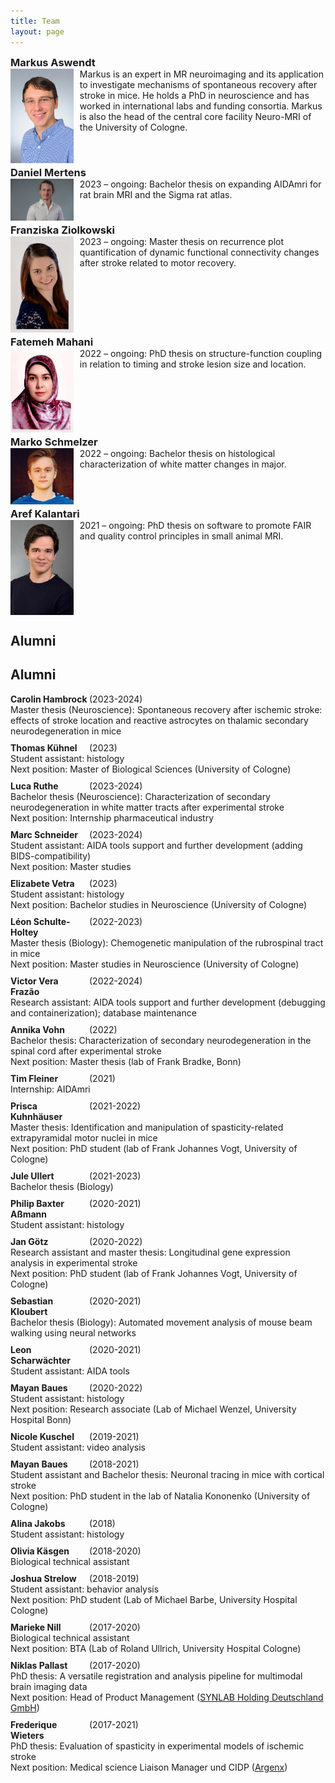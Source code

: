 ```yaml
---
title: Team
layout: page
---
```

<style>
    h3{
        margin-bottom: 0;
        margin-top: 0;
    }
    .clearfix::after{
        content: ""; 
        clear: both; 
        display: table;
    }
    .team-member {
        margin-bottom: 5px;
    }
    .team-member img {
        margin-right: 10px;
    }
    .alumni-entry {
        margin-bottom: 10px;
    }
    .alumni-entry b {
        display: inline-block;
        width: 25%;
        vertical-align: top;
    }
</style>

### Markus Aswendt
<div class="clearfix team-member">
    <img src="img/aswendt_markus_MFK_5702_corrected_small.JPG"
         alt="Testimage"
         style="width: 20%; height: auto; float: left;" />
    Markus is an expert in MR neuroimaging and its application to investigate mechanisms of spontaneous recovery after stroke in mice. He holds a PhD in neuroscience and has worked in international labs and funding consortia. Markus is also the head of the central core facility Neuro-MRI of the University of Cologne.
</div>

### Daniel Mertens
<div class="clearfix team-member">
    <img src="img/Daniel_Mertens_2023.jpg"
         alt="Testimage"
         style="width: 20%; height: auto; float: left;" />
    2023 – ongoing: Bachelor thesis on expanding AIDAmri for rat brain MRI and the Sigma rat atlas.
</div>

### Franziska Ziolkowski
<div class="clearfix team-member">
    <img src="img/Franziska_2022-12-14 09.30.06.jpg"
         alt="Testimage"
         style="width: 20%; height: auto; float: left;" />
    2023 – ongoing: Master thesis on recurrence plot quantification of dynamic functional connectivity changes after stroke related to motor recovery.
</div>

### Fatemeh Mahani
<div class="clearfix team-member">
    <img src="img/FatemehMahani.jpg"
         alt="Testimage"
         style="width: 20%; height: auto; float: left;" />
    2022 – ongoing: PhD thesis on structure-function coupling in relation to timing and stroke lesion size and location.
</div>

### Marko Schmelzer
<div class="clearfix team-member">
    <img src="img/Marko_2022-12-14 09.27.52.jpg"
         alt="Testimage"
         style="width: 20%; height: auto; float: left;" />
    2022 – ongoing: Bachelor thesis on histological characterization of white matter changes in major.
</div>

### Aref Kalantari
<div class="clearfix team-member">
    <img src="img/Aref_Kalantari.jpeg"
         alt="Testimage"
         style="width: 20%; height: auto; float: left;" />
    2021 – ongoing: PhD thesis on software to promote FAIR and quality control principles in small animal MRI.
</div>


## Alumni

## Alumni

<div class="alumni-entry">
    <b>Carolin Hambrock</b>(2023-2024)<br>
    Master thesis (Neuroscience): Spontaneous recovery after ischemic stroke: effects of stroke location and reactive astrocytes on thalamic secondary neurodegeneration in mice<br>
</div>

<div class="alumni-entry">
    <b>Thomas Kühnel</b>(2023)<br>
    Student assistant: histology<br>
    Next position: Master of Biological Sciences (University of Cologne)
</div>

<div class="alumni-entry">
    <b>Luca Ruthe</b>(2023-2024)<br>
    Bachelor thesis (Neuroscience): Characterization of secondary neurodegeneration in white matter tracts after experimental stroke<br>
    Next position: Internship pharmaceutical industry
</div>

<div class="alumni-entry">
    <b>Marc Schneider</b>(2023-2024)<br>
    Student assistant: AIDA tools support and further development (adding BIDS-compatibility)<br>
    Next position: Master studies
</div>

<div class="alumni-entry">
    <b>Elizabete Vetra</b>(2023)<br>
    Student assistant: histology<br>
    Next position: Bachelor studies in Neuroscience (University of Cologne)
</div>

<div class="alumni-entry">
    <b>Léon Schulte-Holtey</b>(2022-2023)<br>
    Master thesis (Biology): Chemogenetic manipulation of the rubrospinal tract in mice<br>
    Next position: Master studies in Neuroscience (University of Cologne)
</div>

<div class="alumni-entry">
    <b>Victor Vera Frazão</b>(2022-2024)<br>
    Research assistant: AIDA tools support and further development (debugging and containerization); database maintenance<br>
</div>

<div class="alumni-entry">
    <b>Annika Vohn</b>(2022)<br>
    Bachelor thesis: Characterization of secondary neurodegeneration in the spinal cord after experimental stroke<br>
    Next position: Master thesis (lab of Frank Bradke, Bonn)
</div>

<div class="alumni-entry">
    <b>Tim Fleiner</b>(2021)<br>
    Internship: AIDAmri<br>
</div>

<div class="alumni-entry">
    <b>Prisca Kuhnhäuser</b>(2021-2022)<br>
    Master thesis: Identification and manipulation of spasticity-related extrapyramidal motor nuclei in mice<br>
    Next position: PhD student (lab of Frank Johannes Vogt, University of Cologne)
</div>

<div class="alumni-entry">
    <b>Jule Ullert</b>(2021-2023)<br>
    Bachelor thesis (Biology)<br>
</div>

<div class="alumni-entry">
    <b>Philip Baxter Aßmann</b>(2020-2021)<br>
    Student assistant: histology<br>
</div>

<div class="alumni-entry">
    <b>Jan Götz</b>(2020-2022)<br>
    Research assistant and master thesis: Longitudinal gene expression analysis in experimental stroke<br>
    Next position: PhD student (lab of Frank Johannes Vogt, University of Cologne)
</div>

<div class="alumni-entry">
    <b>Sebastian Kloubert</b>(2020-2021)<br>
    Bachelor thesis (Biology): Automated movement analysis of mouse beam walking using neural networks<br>
</div>

<div class="alumni-entry">
    <b>Leon Scharwächter</b>(2020-2021)<br>
    Student assistant: AIDA tools<br>
</div>

<div class="alumni-entry">
    <b>Mayan Baues</b>(2020-2022)<br>
    Student assistant: histology<br>
    Next position: Research associate (Lab of Michael Wenzel, University Hospital Bonn)
</div>

<div class="alumni-entry">
    <b>Nicole Kuschel</b>(2019-2021)<br>
    Student assistant: video analysis<br>
</div>

<div class="alumni-entry">
    <b>Mayan Baues</b>(2018-2021)<br>
    Student assistant and Bachelor thesis: Neuronal tracing in mice with cortical stroke<br>
    Next position: PhD student in the lab of Natalia Kononenko (University of Cologne)
</div>

<div class="alumni-entry">
    <b>Alina Jakobs</b>(2018)<br>
    Student assistant: histology<br>
</div>

<div class="alumni-entry">
    <b>Olivia Käsgen</b>(2018-2020)<br>
    Biological technical assistant<br>
</div>

<div class="alumni-entry">
    <b>Joshua Strelow</b>(2018-2019)<br>
    Student assistant: behavior analysis<br>
    Next position: PhD student (Lab of Michael Barbe, University Hospital Cologne)
</div>

<div class="alumni-entry">
    <b>Marieke Nill</b>(2017-2020)<br>
    Biological technical assistant<br>
    Next position: BTA (Lab of Roland Ullrich, University Hospital Cologne)
</div>

<div class="alumni-entry">
    <b>Niklas Pallast</b>(2017-2020)<br>
    PhD thesis: A versatile registration and analysis pipeline for multimodal brain imaging data<br>
    Next position: Head of Product Management (<a href="https://www.synlab.de/" title="SYNLAB Holding Deutschland GmbH">SYNLAB Holding Deutschland GmbH</a>)
</div>

<div class="alumni-entry">
    <b>Frederique Wieters</b>(2017-2021)<br>
    PhD thesis: Evaluation of spasticity in experimental models of ischemic stroke<br>
    Next position: Medical science Liaison Manager und CIDP (<a href="https://www.argenx.de/" title="Argenx">Argenx</a>)
</div>

